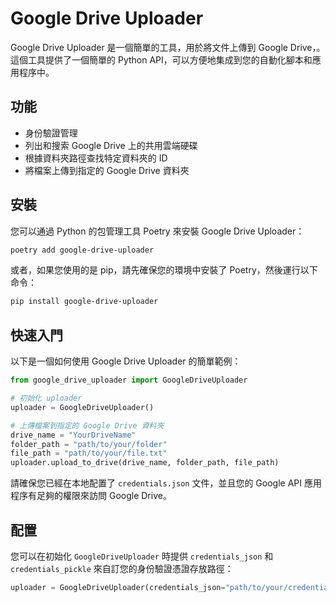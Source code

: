 
# Google Drive Uploader

Google Drive Uploader 是一個簡單的工具，用於將文件上傳到 Google Drive，。這個工具提供了一個簡單的 Python API，可以方便地集成到您的自動化腳本和應用程序中。

## 功能

- 身份驗證管理
- 列出和搜索 Google Drive 上的共用雲端硬碟
- 根據資料夾路徑查找特定資料夾的 ID
- 將檔案上傳到指定的 Google Drive 資料夾

## 安裝

您可以通過 Python 的包管理工具 Poetry 來安裝 Google Drive Uploader：

```bash
poetry add google-drive-uploader
```

或者，如果您使用的是 pip，請先確保您的環境中安裝了 Poetry，然後運行以下命令：

```bash
pip install google-drive-uploader
```

## 快速入門

以下是一個如何使用 Google Drive Uploader 的簡單範例：

```python
from google_drive_uploader import GoogleDriveUploader

# 初始化 uploader
uploader = GoogleDriveUploader()

# 上傳檔案到指定的 Google Drive 資料夾
drive_name = "YourDriveName"
folder_path = "path/to/your/folder"
file_path = "path/to/your/file.txt"
uploader.upload_to_drive(drive_name, folder_path, file_path)
```

請確保您已經在本地配置了 `credentials.json` 文件，並且您的 Google API 應用程序有足夠的權限來訪問 Google Drive。

## 配置

您可以在初始化 `GoogleDriveUploader` 時提供 `credentials_json` 和 `credentials_pickle` 來自訂您的身份驗證憑證存放路徑：

```python
uploader = GoogleDriveUploader(credentials_json="path/to/your/credentials.json", credentials_pickle="path/to/your/token.pickle")
```
